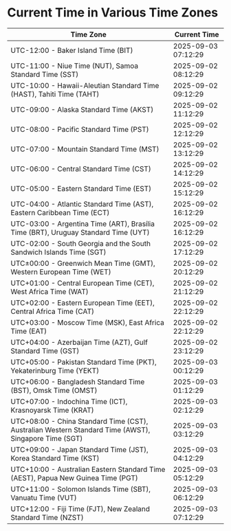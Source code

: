 # Current Time in Various Time Zones

| Time Zone | Current Time |
|-----------|--------------|
| UTC-12:00 - Baker Island Time (BIT) | 2025-09-03 07:12:29 |
| UTC-11:00 - Niue Time (NUT), Samoa Standard Time (SST) | 2025-09-02 08:12:29 |
| UTC-10:00 - Hawaii-Aleutian Standard Time (HAST), Tahiti Time (TAHT) | 2025-09-02 09:12:29 |
| UTC-09:00 - Alaska Standard Time (AKST) | 2025-09-02 11:12:29 |
| UTC-08:00 - Pacific Standard Time (PST) | 2025-09-02 12:12:29 |
| UTC-07:00 - Mountain Standard Time (MST) | 2025-09-02 13:12:29 |
| UTC-06:00 - Central Standard Time (CST) | 2025-09-02 14:12:29 |
| UTC-05:00 - Eastern Standard Time (EST) | 2025-09-02 15:12:29 |
| UTC-04:00 - Atlantic Standard Time (AST), Eastern Caribbean Time (ECT) | 2025-09-02 16:12:29 |
| UTC-03:00 - Argentina Time (ART), Brasília Time (BRT), Uruguay Standard Time (UYT) | 2025-09-02 16:12:29 |
| UTC-02:00 - South Georgia and the South Sandwich Islands Time (SGT) | 2025-09-02 17:12:29 |
| UTC±00:00 - Greenwich Mean Time (GMT), Western European Time (WET) | 2025-09-02 20:12:29 |
| UTC+01:00 - Central European Time (CET), West Africa Time (WAT) | 2025-09-02 21:12:29 |
| UTC+02:00 - Eastern European Time (EET), Central Africa Time (CAT) | 2025-09-02 22:12:29 |
| UTC+03:00 - Moscow Time (MSK), East Africa Time (EAT) | 2025-09-02 22:12:29 |
| UTC+04:00 - Azerbaijan Time (AZT), Gulf Standard Time (GST) | 2025-09-02 23:12:29 |
| UTC+05:00 - Pakistan Standard Time (PKT), Yekaterinburg Time (YEKT) | 2025-09-03 00:12:29 |
| UTC+06:00 - Bangladesh Standard Time (BST), Omsk Time (OMST) | 2025-09-03 01:12:29 |
| UTC+07:00 - Indochina Time (ICT), Krasnoyarsk Time (KRAT) | 2025-09-03 02:12:29 |
| UTC+08:00 - China Standard Time (CST), Australian Western Standard Time (AWST), Singapore Time (SGT) | 2025-09-03 03:12:29 |
| UTC+09:00 - Japan Standard Time (JST), Korea Standard Time (KST) | 2025-09-03 04:12:29 |
| UTC+10:00 - Australian Eastern Standard Time (AEST), Papua New Guinea Time (PGT) | 2025-09-03 05:12:29 |
| UTC+11:00 - Solomon Islands Time (SBT), Vanuatu Time (VUT) | 2025-09-03 06:12:29 |
| UTC+12:00 - Fiji Time (FJT), New Zealand Standard Time (NZST) | 2025-09-03 07:12:29 |
